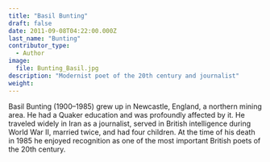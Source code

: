 ```yaml
---
title: "Basil Bunting"
draft: false
date: 2011-09-08T04:22:00.000Z
last_name: "Bunting"
contributor_type:
  - Author
image:
  file: Bunting_Basil.jpg
description: "Modernist poet of the 20th century and journalist"
weight:
---
```


Basil Bunting (1900–1985) grew up in Newcastle, England, a northern mining area. He had a Quaker education and was profoundly affected by it. He traveled widely in Iran as a journalist, served in British intelligence during World War II, married twice, and had four children. At the time of his death in 1985 he enjoyed recognition as one of the most important British poets of the 20th century.

